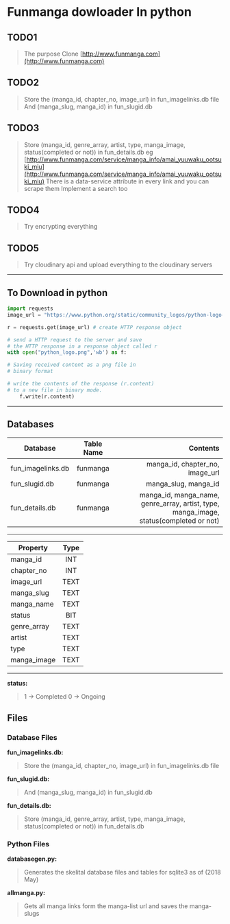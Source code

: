# Funmanga dowloader In python

## TODO1

> The purpose
> Clone [http://www.funmanga.com](http://www.funmanga.com)

## TODO2

> Store the (manga_id, chapter_no, image_url) in fun_imagelinks.db file
> And (manga_slug, manga_id) in fun_slugid.db

## TODO3

> Store (manga_id, genre_array, artist, type, manga_image, status(completed or not)) in fun_details.db
> eg [http://www.funmanga.com/service/manga_info/amai_yuuwaku_ootsuki_miu](http://www.funmanga.com/service/manga_info/amai_yuuwaku_ootsuki_miu)
> There is a data-service attribute in every link and you can scrape them
> Implement a search too

## TODO4

> Try encrypting everything

## TODO5

> Try cloudinary api and upload everything to the cloudinary servers

---

## To Download in python

```python
import requests
image_url = "https://www.python.org/static/community_logos/python-logo-master-v3-TM.png"

r = requests.get(image_url) # create HTTP response object

# send a HTTP request to the server and save
# the HTTP response in a response object called r
with open("python_logo.png",'wb') as f:

# Saving received content as a png file in
# binary format

# write the contents of the response (r.content)
# to a new file in binary mode.
    f.write(r.content)
```

---

## Databases

|    Database         | Table Name | Contents                                                                               |
|---------------------|:----------:|---------------------------------------------------------------------------------------:|
| fun_imagelinks.db   | funmanga   | manga_id, chapter_no, image_url                                                        |
| fun_slugid.db       | funmanga   | manga_slug, manga_id                                                                   |
| fun_details.db      | funmanga   | manga_id, manga_name, genre_array, artist, type, manga_image, status(completed or not) |

---

| Property    | Type |
|-------------|:----:|
| manga_id    | INT  |
| chapter_no  | INT  |
| image_url   | TEXT |
| manga_slug  | TEXT |
| manga_name  | TEXT |
| status      | BIT  |
| genre_array | TEXT |
| artist      | TEXT |
| type        | TEXT |
| manga_image | TEXT |

---

**status:**
> 1 -> Completed
> 0 -> Ongoing

## Files

### Database Files

**fun_imagelinks.db:**
> Store the (manga_id, chapter_no, image_url) in fun_imagelinks.db file

**fun_slugid.db:**
> And (manga_slug, manga_id) in fun_slugid.db

**fun_details.db:**
> Store (manga_id, genre_array, artist, type, manga_image, status(completed or not)) in fun_details.db

### Python Files

**databasegen.py:**
> Generates the skelital database files and tables for sqlite3 as of (2018 May)

**allmanga.py:**
> Gets all manga links form the manga-list url and saves the manga-slugs
